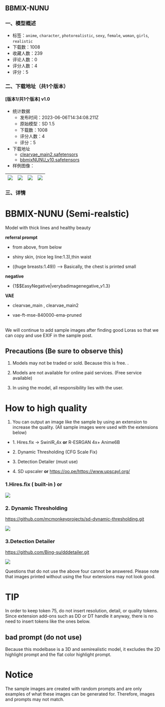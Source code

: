 ## BBMIX-NUNU
### 一、模型概述

- 标签：`anime`, `character`, `photorealistic`, `sexy`, `female`, `woman`, `girls`, `realistic`
- 下载数：1008
- 收藏人数：239
- 评论人数：0
- 评分人数：4
- 评分：5

### 二、下载地址（共1个版本）

#### [版本1/共1个版本] v1.0

- 统计数据
  - 发布时间：2023-06-06T14:34:08.211Z
  - 原始模型：SD 1.5
  - 下载数：1008
  - 评分人数：4
  - 评分：5
- 下载地址
  - [clearvae_main2.safetensors](https://civitai.com/api/download/models/90415?type=VAE&format=Other)
  - [bbmixNUNU_v10.safetensors](https://civitai.com/api/download/models/90415)
- 样例图像：

| <img src="https://image.civitai.com/xG1nkqKTMzGDvpLrqFT7WA/4c2c9a0d-9646-4ea0-bce8-53912c0b211b/width=450/1050305.jpeg" /> | <img src="https://image.civitai.com/xG1nkqKTMzGDvpLrqFT7WA/774a37ef-cebe-4515-b685-ccb2adeab7e3/width=450/1050370.jpeg" /> | <img src="https://image.civitai.com/xG1nkqKTMzGDvpLrqFT7WA/a672f6e4-89d6-41de-bb87-76684d9f4961/width=450/1050396.jpeg" /> | <img src="https://image.civitai.com/xG1nkqKTMzGDvpLrqFT7WA/45cbe2b5-bc32-40d6-8a56-08d782a4c7e2/width=450/1050398.jpeg" /> |
| ---- | ---- | ---- | ---- |


### 三、详情
<h1 id="bbmix-julia">BBMIX-NUNU (Semi-realstic)</h1><p>Model with thick lines and healthy beauty</p><p></p><p><strong>referral prompt</strong></p><ul><li><p>from above, from below</p></li><li><p>shiny skin, (nice leg line:1.3),thin waist</p></li><li><p>((huge breasts:1.49)) --&gt; Basically, the chest is printed small</p></li></ul><p><strong>negative</strong></p><ul><li><p>{1$$EasyNegative|verybadimagenegative_v1.3}</p></li></ul><p><strong>VAE</strong></p><ul><li><p>clearvae_main , clearvae_main2</p></li><li><p>vae-ft-mse-840000-ema-pruned</p></li></ul><p><br />We will continue to add sample images after finding good Loras so that we can copy and use EXIF in the sample post.</p><p></p><h2 id="precautions-be-sure-to-observe-this">Precautions (Be sure to observe this)</h2><ol><li><p>Models may not be traded or sold. Because this is free. .</p></li><li><p>Models are not available for online paid services. (Free service available)</p></li><li><p>In using the model, all responsibility lies with the user.</p></li></ol><p></p><h1 id="how-to-high-quality">How to high quality</h1><ol><li><p>You can output an image like the sample by using an extension to increase the quality. (All sample images were used with the extensions below)</p></li></ol><ul><li><p>1. Hires.fix -&gt; SwinIR_4x <strong>or</strong> R-ESRGAN 4x+ Anime6B</p></li><li><p>2. Dynamic Thresholding (CFG Scale Fix)</p></li><li><p>3. Detection Detailer (must use)</p></li><li><p>4. SD upscaler <strong>or</strong> <a target="_blank" rel="ugc" href="https://oo.pe/https://www.upscayl.org/">https://oo.pe/https://www.upscayl.org/</a></p></li></ul><p></p><h3 id="1hiresfix-built-in-or">1.Hires.fix ( built-in ) or</h3><p></p><p><img src="https://image.civitai.com/xG1nkqKTMzGDvpLrqFT7WA/19b03b42-7fc2-45b6-97f9-2586f5fa353e/width=525/19b03b42-7fc2-45b6-97f9-2586f5fa353e.jpeg" /></p><p></p><h3 id="2-dynamic-thresholding">2. Dynamic Thresholding</h3><p><a target="_blank" rel="ugc" href="https://github.com/mcmonkeyprojects/sd-dynamic-thresholding.git">https://github.com/mcmonkeyprojects/sd-dynamic-thresholding.git</a></p><p><img src="https://image.civitai.com/xG1nkqKTMzGDvpLrqFT7WA/a4af6e92-9d0c-4222-9131-d3445b22396f/width=525/a4af6e92-9d0c-4222-9131-d3445b22396f.jpeg" /></p><p></p><h3 id="3detection-detailer">3.Detection Detailer</h3><p><a target="_blank" rel="ugc" href="https://github.com/Bing-su/dddetailer.git">https://github.com/Bing-su/dddetailer.git</a></p><p><img src="https://image.civitai.com/xG1nkqKTMzGDvpLrqFT7WA/6599bfa0-373f-4e9f-988e-aac60caaf6f1/width=525/6599bfa0-373f-4e9f-988e-aac60caaf6f1.jpeg" /></p><p></p><p>Questions that do not use the above four cannot be answered. Please note that images printed without using the four extensions may not look good.</p><p></p><p></p><p></p><h1 id="tip">TIP</h1><p>In order to keep token 75, do not insert resolution, detail, or quality tokens. Since extension add-ons such as DD or DT handle it anyway, there is no need to insert tokens like the ones below.</p><p></p><h2 id="bad-prompt-do-not-use">bad prompt (do not use)</h2><p>Because this modelbase is a 3D and semirealistic model, it excludes the 2D highlight prompt and the flat color highlight prompt.</p><p></p><h1 id="notice">Notice</h1><p>The sample images are created with random prompts and are only examples of what these images can be generated for.<span style="color:rgb(60, 64, 67)"> </span>Therefore, images and prompts may not match.</p>